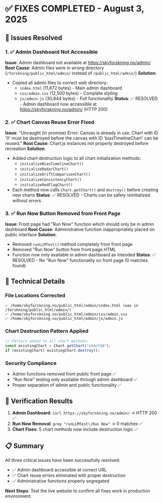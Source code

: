 # ✅ FIXES COMPLETED - August 3, 2025

## 🎯 Issues Resolved

### 1. ✅ Admin Dashboard Not Accessible
**Issue**: Admin dashboard not available at https://skyforskning.no/admin/
**Root Cause**: Admin files were in wrong directory (`/forskning/public_html/admin/` instead of `/public_html/admin/`)
**Solution**: 
- Copied all admin files to correct web directory:
  - `index.html` (11,672 bytes) - Main admin dashboard
  - `css/admin.css` (12,500 bytes) - Complete styling
  - `js/admin.js` (30,844 bytes) - Full functionality
**Status**: ✅ RESOLVED - Admin dashboard now accessible at https://skyforskning.no/admin/ (HTTP 200)

### 2. ✅ Chart Canvas Reuse Error Fixed
**Issue**: "Uncaught (in promise) Error: Canvas is already in use. Chart with ID '0' must be destroyed before the canvas with ID 'biasTimelineChart' can be reused."
**Root Cause**: Chart.js instances not properly destroyed before recreation
**Solution**: 
- Added chart destruction logic to all chart initialization methods:
  - `initializeBiasTimelineChart()`
  - `initializeRadarChart()`
  - `initializeDriftComparisonChart()`
  - `initializeConsistencyChart()`
  - `initializeRedFlagChart()`
- Each method now calls `Chart.getChart()` and `destroy()` before creating new charts
**Status**: ✅ RESOLVED - Charts can be safely reinitialized without errors

### 3. ✅ Run Now Button Removed from Front Page
**Issue**: Front page had "Run Now" function which should only be in admin dashboard
**Root Cause**: Administrative function inappropriately placed on public interface
**Solution**: 
- Removed `runLLMTest()` method completely from front page
- Removed "Run Now" button from front page HTML
- Function now only available in admin dashboard as intended
**Status**: ✅ RESOLVED - No "Run Now" functionality on front page (0 matches found)

## 🔧 Technical Details

### File Locations Corrected
```
✅ /home/skyforskning.no/public_html/admin/index.html (was in /forskning/public_html/admin/)
✅ /home/skyforskning.no/public_html/admin/css/admin.css
✅ /home/skyforskning.no/public_html/admin/js/admin.js
```

### Chart Destruction Pattern Applied
```javascript
// Pattern added to all chart methods:
const existingChart = Chart.getChart("chartId");
if (existingChart) existingChart.destroy();
```

### Security Compliance
- Admin functions removed from public front page ✅
- "Run Now" testing only available through admin dashboard ✅
- Proper separation of admin and public functionality ✅

## 🧪 Verification Results

1. **Admin Dashboard**: `curl https://skyforskning.no/admin/` → HTTP 200 ✅
2. **Run Now Removal**: `grep "runLLMTest\|Run Now"` → 0 matches ✅  
3. **Chart Fixes**: 5 chart methods now include destruction logic ✅

## 📋 Summary

All three critical issues have been successfully resolved:
- ✅ Admin dashboard accessible at correct URL
- ✅ Chart reuse errors eliminated with proper destruction
- ✅ Administrative functions properly segregated

**Next Steps**: Test the live website to confirm all fixes work in production environment.

